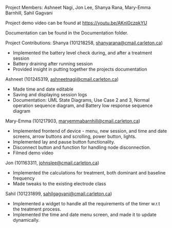 Project Members: Ashneet Nagi, Jon Lee, Shanya Rana, Mary-Emma Barnhill, Sahil Gagvani

Project demo video can be found at https://youtu.be/AKnI0czpkYU

Documentation can be found in the Documentation folder.

Project Contributions:
Shanya (101218258, shanyarana@cmail.carleton.ca)
- Implemented the battery level check during, and after a treatment session
- Battery draining after running session
- Provided insight in putting together the projects documentation

Ashneet (101245319, ashneetnagi@cmail.carleton.ca)
- Made time and date editable
- Saving and displaying session logs
- Documentation: UML State Diagrams, Use Case 2 and 3, Normal operation sequence diagram, and Battery low response sequence diagram

Mary-Emma (101217903, maryemmabarnhill@cmail.carleton.ca)
- Implemented frontend of device - menu, new session, and time and date screens, arrow buttons and scrolling, power button, lights.
- Implemented lay and pause button functionality.
- Disconnect button and function for handling node disconnection.
- Filmed demo video

Jon  (101163311, johnslee@cmail.carleton.ca)
- Implemented the calculations for treatment, both dominant and baseline frequency
- Made tweaks to the existing electrode class

Sahil (101231899, sahilgagvani@cmail.carleton.ca) 
- Implemented a widget to handle all the requirements of the timer w.r.t the treatment process.
- Implemented the time and date menu screen, and made it to update dynamically.
